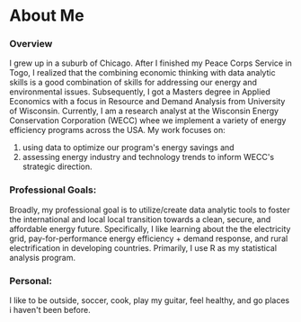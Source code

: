 # About Me

### Overview
I grew up in a suburb of Chicago. After I finished my Peace Corps Service in Togo, I realized that the combining economic thinking with data analytic skills is a good combination of skills for addressing our energy and environmental issues. Subsequently, I got a Masters degree in Applied Economics with a focus in Resource and Demand Analysis from University of Wisconsin. Currently, I am a research analyst at the Wisconsin Energy Conservation Corporation (WECC) whee we implement a variety of energy efficiency programs across the USA. My work focuses on:

1) using data to optimize our program's energy savings and 
2) assessing energy industry and technology trends to inform WECC's strategic direction. 

### Professional Goals:

Broadly, my professional goal is to utilize/create data analytic tools to foster the international and local local transition towards a clean, secure, and affordable energy future. Specifically, I like learning about the the electricity grid, pay-for-performance energy efficiency +  demand response, and rural electrification in developing countries. Primarily, I use R as my statistical analysis program.

### Personal:

I like to be outside, soccer, cook, play my guitar, feel healthy, and go places i haven't been before.


